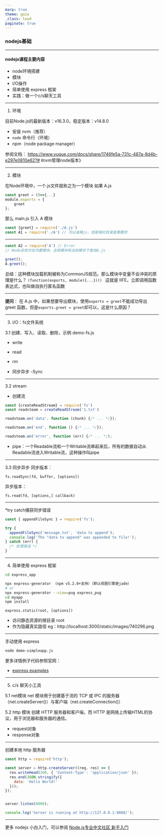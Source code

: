 ```yaml
---
marp: true
theme: gaia
_class: lead
paginate: true
---
```


### nodejs基础

---
#### nodejs课程主要内容

- node环境搭建
- 模块
- I/O操作
- 简单使用 express 框架
- 实践：做一个c/s聊天工具

---
1. 环境

目前Node.js的最新版本：v16.3.0，稳定版本：v14.8.0

- 安装 nvm（推荐）
- `node` 命令行（环境）
- npm（node package manager）

参阅文档： https://www.yuque.com/docs/share/1746fe5a-731c-487a-8d4b-e297e0810e62?# 《nvm管理node版本》

---
2. 模块

在Node环境中，一个.js文件就称之为一个模块
如果 A.js
```js
const greet = ()=>{...}
module.exports = {
    greet
};
```
那么 main.js 引入 A 模块
```js
const {greet} = require('./A.js')
const A1 = require('./A') // 可以省略js，但是相对目录是需要的
```
---
```js
const A2 = require('A') // Error
// Node会依次在内置模块、全局模块和当前模块下查找A.js

greet();
A.greet();

```

总结：这种模块加载机制被称为CommonJS规范。那么模块中变量不会冲突的原理是什么？
`(function(exports, module){...})() ` 
这就是 IIFE，立即调用函数表达式，也叫做自执行匿名函数

---
**提问**：
在 A.js 中，如果想要导出模块，使用`exports = greet`不能成功导出 greet 函数，但是`exports.greet = greet`却可以，这是什么原因？

---
3. I/O：fs文件系统

3.1 创建、写入、读取、删除，示例 demo-fs.js

- write

- read

- rm

- 同步异步 -Sync

---
3.2 stream

- 创建流
```js
const {createReadStream} = require('fs')
const readsteam = createReadStream('1.txt')

readsteam.on('data', function (chunk) {/* ... */});

readsteam.on('end', function () {/* ... */});

readsteam.on('error', function (err) {/* ... */);
```

- pipe：一个Readable流和一个Writable流串起来后，所有的数据自动从Readable流进入Writable流，这种操作叫pipe
---
3.3 同步异步
同步版本：
```exp
fs.readSync(fd, buffer, [options])
```
异步版本：
```exp
fs.read(fd, [options,] callback)
```

---
*try catch捕获同步错误
```js
const { appendFileSync } = require('fs');

try {
  appendFileSync('message.txt', 'data to append');
  console.log('The "data to append" was appended to file!');
} catch (err) {
  /* 处理错误 */
}
```

---
4. 简单使用 express 框架

```sh
cd express_app

npx express-generator （npm v5.2.0+支持）（默认视图引擎是jade）
# or
npx express-generator --view=pug express_pug
cd myapp
npm install
```
`express.static(root, [options])`

- 访问静态资源的根目录 root
- 作为隐藏真实路径
eg：http://localhost:3000/static/images/740296.png

---
手动使用 express
```sh
node demo-simpleapp.js
```

更多详情例子代码参照官网：
- [express examples](http://expressjs.com/en/starter/examples.html)

---
5. c/s 聊天小工具

5.1 net模块
net 模块用于创建基于流的 TCP 或 IPC 的服务器（net.createServer()）与客户端（net.createConnection()）

5.2 http 模块
创建 HTTP 服务器和客户端，而 HTTP 是网络上传输HTML的协议，用于浏览器和服务器的通信。

- request对象
- response对象

---
创建本地 http 服务器
```js
const http = require('http');

const server = http.createServer((req, res) => {
  res.writeHead(200, { 'Content-Type': 'application/json' });
  res.end(JSON.stringify({
    data: 'Hello World!'
  }));
});


server.listen(8000);

console.log('Server is running at http://127.0.0.1:8080/');
```
---
更多 nodejs 小白入门，可以参阅 [Node.js专业中文社区 新手入门](https://cnodejs.org/getstart)

